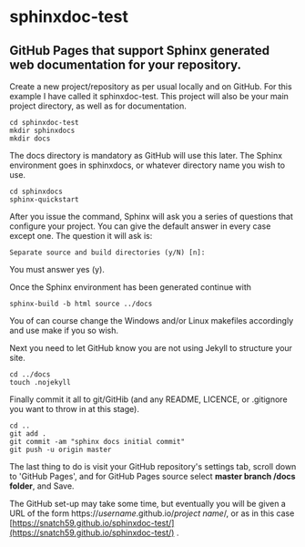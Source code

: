 # sphinxdoc-test

## GitHub Pages that support Sphinx generated web documentation for your repository.

Create a new project/repository as per usual locally and on GitHub. For this example I have called it sphinxdoc-test. This project will also be your main project directory, as well as for documentation.

	cd sphinxdoc-test
	mkdir sphinxdocs
	mkdir docs

The docs directory is mandatory as GitHub will use this later. The Sphinx environment goes in sphinxdocs, or whatever directory name you wish to use.

	cd sphinxdocs
	sphinx-quickstart

After you is­sue the command, Sphinx will ask you a series of questions that configure your project. You can give the de­fault answer in every case except one. The question it will ask is:

	Separate source and build directories (y/N) [n]:

You must answer yes (y).

Once the Sphinx environment has been generated continue with

	sphinx-build -b html source ../docs

You of can course change the Windows and/or Linux makefiles accordingly and use make if you so wish.

Next you need to let GitHub know you are not using Jekyll to structure your site.

	cd ../docs
	touch .nojekyll

Finally commit it all to git/GitHib (and any README, LICENCE, or .gitignore you want to throw in at this stage).

	cd ..
	git add .
	git commit -am "sphinx docs initial commit"
	git push -u origin master

The last thing to do is visit your GitHub repository's settings tab, scroll down to 'GitHub Pages', and for GitHub Pages source select **master branch /docs folder**, and Save.

The GitHub set-up may take some time, but eventually you will be given a URL of the form https://*username*.github.io/*project name*/, or as in this case [https://snatch59.github.io/sphinxdoc-test/](https://snatch59.github.io/sphinxdoc-test/) .


